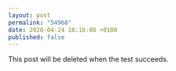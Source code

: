 ```yaml
---
layout: post
permalink: "54968"
date: 2020-04-24 16:16:08 +0100
published: false
---
```


This post will be deleted when the test succeeds.
